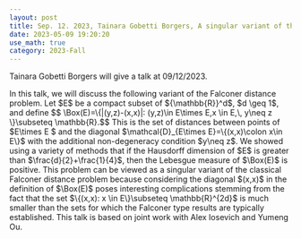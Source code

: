```yaml
---
layout: post
title: Sep. 12. 2023, Tainara Gobetti Borgers, A singular variant of the Falconer distance problem I
date: 2023-05-09 19:20:20 
use_math: true
category: 2023-Fall
---
```

 
Tainara Gobetti Borgers will give a talk at 09/12/2023. 

<div>
In this talk, we will discuss the following variant of the Falconer distance problem. Let $E$ be a compact subset of ${\mathbb{R}}^d$, $d \geq 1$, and define
 $$ \Box(E)=\{|(y,z)-(x,x)|: (y,z)\in E\times E,x \in E,\, y\neq z \}\subseteq \mathbb{R}.$$
This is the set of distances between points of $E\times E $ and the diagonal $\mathcal{D}_{E\times E}=\{(x,x)\colon x\in E\}$ with the additional non-degeneracy condition $y\neq z$.
We showed using a variety of methods that if the Hausdorff dimension of $E$ is greater than $\frac{d}{2}+\frac{1}{4}$, then the Lebesgue measure of $\Box(E)$ is positive. This problem can be viewed as a singular variant of the classical Falconer distance problem because considering the diagonal $(x,x)$ in the definition of $\Box(E)$ poses interesting complications stemming from the fact that the set $\{(x,x): x \in E\}\subseteq \mathbb{R}^{2d}$ is much smaller than the sets for which the Falconer type results are typically established. This talk is based on joint work with Alex Iosevich and Yumeng Ou.
</div>
